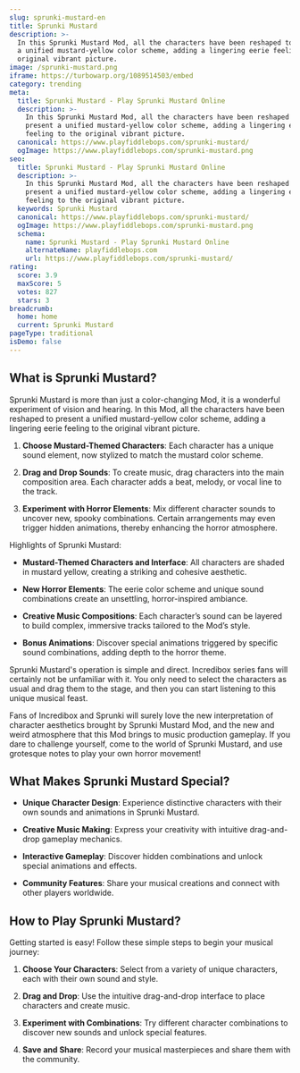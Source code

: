 ```yaml
---
slug: sprunki-mustard-en
title: Sprunki Mustard
description: >-
  In this Sprunki Mustard Mod, all the characters have been reshaped to present
  a unified mustard-yellow color scheme, adding a lingering eerie feeling to the
  original vibrant picture.
image: /sprunki-mustard.png
iframe: https://turbowarp.org/1089514503/embed
category: trending
meta:
  title: Sprunki Mustard - Play Sprunki Mustard Online
  description: >-
    In this Sprunki Mustard Mod, all the characters have been reshaped to
    present a unified mustard-yellow color scheme, adding a lingering eerie
    feeling to the original vibrant picture.
  canonical: https://www.playfiddlebops.com/sprunki-mustard/
  ogImage: https://www.playfiddlebops.com/sprunki-mustard.png
seo:
  title: Sprunki Mustard - Play Sprunki Mustard Online
  description: >-
    In this Sprunki Mustard Mod, all the characters have been reshaped to
    present a unified mustard-yellow color scheme, adding a lingering eerie
    feeling to the original vibrant picture.
  keywords: Sprunki Mustard
  canonical: https://www.playfiddlebops.com/sprunki-mustard/
  ogImage: https://www.playfiddlebops.com/sprunki-mustard.png
  schema:
    name: Sprunki Mustard - Play Sprunki Mustard Online
    alternateName: playfiddlebops.com
    url: https://www.playfiddlebops.com/sprunki-mustard/
rating:
  score: 3.9
  maxScore: 5
  votes: 827
  stars: 3
breadcrumb:
  home: home
  current: Sprunki Mustard
pageType: traditional
isDemo: false
---
```


## What is Sprunki Mustard?

Sprunki Mustard is more than just a color-changing Mod, it is a wonderful experiment of vision and hearing. In this Mod, all the characters have been reshaped to present a unified mustard-yellow color scheme, adding a lingering eerie feeling to the original vibrant picture.

1. **Choose Mustard-Themed Characters**: Each character has a unique sound element, now stylized to match the mustard color scheme.

1. **Drag and Drop Sounds**: To create music, drag characters into the main composition area. Each character adds a beat, melody, or vocal line to the track.

1. **Experiment with Horror Elements**: Mix different character sounds to uncover new, spooky combinations. Certain arrangements may even trigger hidden animations, thereby enhancing the horror atmosphere.

Highlights of Sprunki Mustard:

- **Mustard-Themed Characters and Interface**: All characters are shaded in mustard yellow, creating a striking and cohesive aesthetic.

- **New Horror Elements**: The eerie color scheme and unique sound combinations create an unsettling, horror-inspired ambiance.

- **Creative Music Compositions**: Each character’s sound can be layered to build complex, immersive tracks tailored to the Mod’s style.

- **Bonus Animations**: Discover special animations triggered by specific sound combinations, adding depth to the horror theme.

Sprunki Mustard's operation is simple and direct. Incredibox series fans will certainly not be unfamiliar with it. You only need to select the characters as usual and drag them to the stage, and then you can start listening to this unique musical feast.

Fans of Incredibox and Sprunki will surely love the new interpretation of character aesthetics brought by Sprunki Mustard Mod, and the new and weird atmosphere that this Mod brings to music production gameplay. If you dare to challenge yourself, come to the world of Sprunki Mustard, and use grotesque notes to play your own horror movement!

## What Makes Sprunki Mustard Special?

- **Unique Character Design**: Experience distinctive characters with their own sounds and animations in Sprunki Mustard.

- **Creative Music Making**: Express your creativity with intuitive drag-and-drop gameplay mechanics.

- **Interactive Gameplay**: Discover hidden combinations and unlock special animations and effects.

- **Community Features**: Share your musical creations and connect with other players worldwide.

## How to Play Sprunki Mustard?

Getting started is easy! Follow these simple steps to begin your musical journey:

1. **Choose Your Characters**: Select from a variety of unique characters, each with their own sound and style.

1. **Drag and Drop**: Use the intuitive drag-and-drop interface to place characters and create music.

1. **Experiment with Combinations**: Try different character combinations to discover new sounds and unlock special features.

1. **Save and Share**: Record your musical masterpieces and share them with the community.
